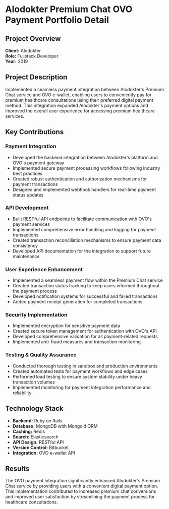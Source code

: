 # Alodokter Premium Chat OVO Payment Portfolio Detail

## Project Overview
**Client:** Alodokter  
**Role:** Fullstack Developer  
**Year:** 2019

## Project Description
Implemented a seamless payment integration between Alodokter's Premium Chat service and OVO e-wallet, enabling users to conveniently pay for premium healthcare consultations using their preferred digital payment method. This integration expanded Alodokter's payment options and improved the overall user experience for accessing premium healthcare services.

## Key Contributions

### Payment Integration
- Developed the backend integration between Alodokter's platform and OVO's payment gateway
- Implemented secure payment processing workflows following industry best practices
- Created robust authentication and authorization mechanisms for payment transactions
- Designed and implemented webhook handlers for real-time payment status updates

### API Development
- Built RESTful API endpoints to facilitate communication with OVO's payment services
- Implemented comprehensive error handling and logging for payment transactions
- Created transaction reconciliation mechanisms to ensure payment data consistency
- Developed API documentation for the integration to support future maintenance

### User Experience Enhancement
- Implemented a seamless payment flow within the Premium Chat service
- Created transaction status tracking to keep users informed throughout the payment process
- Developed notification systems for successful and failed transactions
- Added payment receipt generation for completed transactions

### Security Implementation
- Implemented encryption for sensitive payment data
- Created secure token management for authentication with OVO's API
- Developed comprehensive validation for all payment-related requests
- Implemented anti-fraud measures and transaction monitoring

### Testing & Quality Assurance
- Conducted thorough testing in sandbox and production environments
- Created automated tests for payment workflows and edge cases
- Performed load testing to ensure system stability under heavy transaction volumes
- Implemented monitoring for payment integration performance and reliability

## Technology Stack
- **Backend:** Ruby on Rails
- **Database:** MongoDB with Mongoid ORM
- **Caching:** Redis
- **Search:** Elasticsearch
- **API Design:** RESTful API
- **Version Control:** Bitbucket
- **Integration:** OVO e-wallet API

## Results
The OVO payment integration significantly enhanced Alodokter's Premium Chat service by providing users with a convenient digital payment option. This implementation contributed to increased premium chat conversions and improved user satisfaction by streamlining the payment process for healthcare consultations.